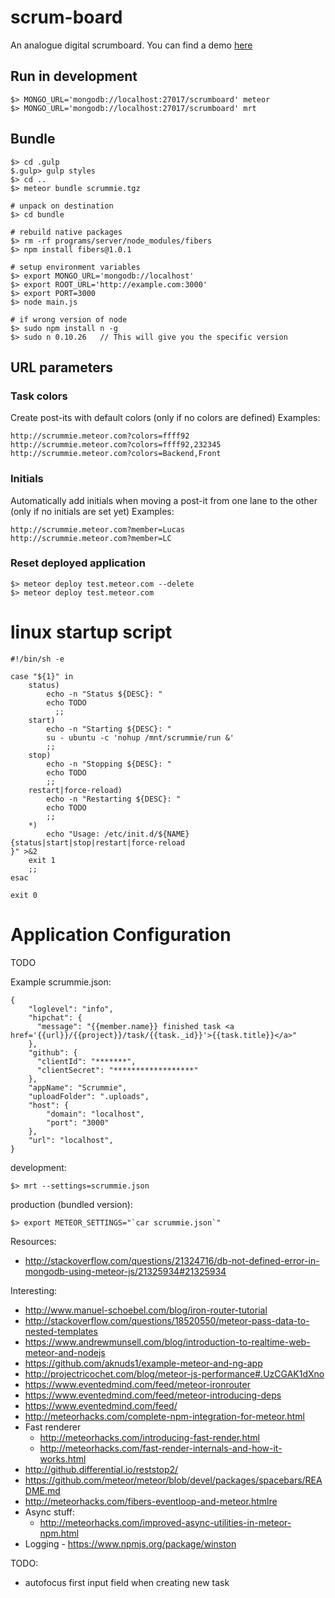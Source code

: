 scrum-board
===========

An analogue digital scrumboard. You can find a demo [here](http://scrummie.meteor.com)

## Run in development

    $> MONGO_URL='mongodb://localhost:27017/scrumboard' meteor
    $> MONGO_URL='mongodb://localhost:27017/scrumboard' mrt

## Bundle

    $> cd .gulp
    $.gulp> gulp styles
    $> cd ..
    $> meteor bundle scrummie.tgz

    # unpack on destination
    $> cd bundle

    # rebuild native packages
    $> rm -rf programs/server/node_modules/fibers
    $> npm install fibers@1.0.1

    # setup environment variables
    $> export MONGO_URL='mongodb://localhost'
    $> export ROOT_URL='http://example.com:3000'
    $> export PORT=3000
    $> node main.js

    # if wrong version of node
    $> sudo npm install n -g
    $> sudo n 0.10.26   // This will give you the specific version

## URL parameters

### Task colors

Create post-its with default colors (only if no colors are defined)
Examples:

    http://scrummie.meteor.com?colors=ffff92
    http://scrummie.meteor.com?colors=ffff92,232345
    http://scrummie.meteor.com?colors=Backend,Front

### Initials

Automatically add initials when moving a post-it from one lane to the other (only if no initials are set yet)
Examples:

    http://scrummie.meteor.com?member=Lucas
    http://scrummie.meteor.com?member=LC

### Reset deployed application

    $> meteor deploy test.meteor.com --delete
    $> meteor deploy test.meteor.com

# linux startup script

    #!/bin/sh -e

    case "${1}" in
        status)
            echo -n "Status ${DESC}: "
            echo TODO
	          ;;
        start)
            echo -n "Starting ${DESC}: "
            su - ubuntu -c 'nohup /mnt/scrummie/run &'
            ;;
        stop)
            echo -n "Stopping ${DESC}: "
            echo TODO
            ;;
        restart|force-reload)
            echo -n "Restarting ${DESC}: "
            echo TODO
            ;;
        *)
            echo "Usage: /etc/init.d/${NAME} {status|start|stop|restart|force-reload
    }" >&2
        exit 1
        ;;
    esac

    exit 0
    
# Application Configuration

TODO

Example scrummie.json:

    {
        "loglevel": "info",
        "hipchat": {
          "message": "{{member.name}} finished task <a href='{{url}}/{{project}}/task/{{task._id}}'>{{task.title}}</a>"
        },
        "github": {
          "clientId": "*******",
          "clientSecret": "******************"
        },
        "appName": "Scrummie",
        "uploadFolder": ".uploads",
        "host": {
            "domain": "localhost",
            "port": "3000"
        },
        "url": "localhost",
    }


 development:
 
    $> mrt --settings=scrummie.json

 production (bundled version):
 
    $> export METEOR_SETTINGS="`car scrummie.json`"


Resources:

  * http://stackoverflow.com/questions/21324716/db-not-defined-error-in-mongodb-using-meteor-js/21325934#21325934


Interesting:

  * http://www.manuel-schoebel.com/blog/iron-router-tutorial
  * http://stackoverflow.com/questions/18520550/meteor-pass-data-to-nested-templates
  * https://www.andrewmunsell.com/blog/introduction-to-realtime-web-meteor-and-nodejs
  * https://github.com/aknuds1/example-meteor-and-ng-app
  * http://projectricochet.com/blog/meteor-js-performance#.UzCGAK1dXno
  * https://www.eventedmind.com/feed/meteor-ironrouter
  * https://www.eventedmind.com/feed/meteor-introducing-deps
  * https://www.eventedmind.com/feed/
  * http://meteorhacks.com/complete-npm-integration-for-meteor.html
  * Fast renderer
    * http://meteorhacks.com/introducing-fast-render.html
    * http://meteorhacks.com/fast-render-internals-and-how-it-works.html
  * http://github.differential.io/reststop2/
  * https://github.com/meteor/meteor/blob/devel/packages/spacebars/README.md
  * http://meteorhacks.com/fibers-eventloop-and-meteor.htmlre
  * Async stuff:
    * http://meteorhacks.com/improved-async-utilities-in-meteor-npm.html
  * Logging - https://www.npmjs.org/package/winston


TODO:
  * autofocus first input field when creating new task
